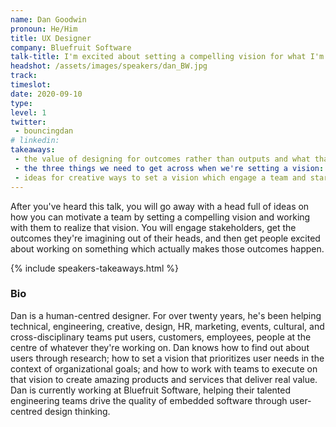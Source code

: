 ```yaml
---
name: Dan Goodwin
pronoun: He/Him
title: UX Designer 
company: Bluefruit Software
talk-title: I'm excited about setting a compelling vision for what I'm working on
headshot: /assets/images/speakers/dan_BW.jpg
track: 
timeslot: 
date: 2020-09-10
type: 
level: 1
twitter:
 - bouncingdan
# linkedin: 
takeaways:
 - the value of designing for outcomes rather than outputs and what that means for setting a vision
 - the three things we need to get across when we're setting a vision: the context, the outcomes which a solution brings, how we know when those outcomes have been achieved
 - ideas for creative ways to set a vision which engage a team and start and keep them working towards it
---
```


<p>After you've heard this talk, you will go away with a head full of ideas on how you can motivate a team by setting a compelling vision and working with them to realize that vision. You will engage stakeholders, get the outcomes they're imagining out of their heads, and then get people excited about working on something which actually makes those outcomes happen. </p>

{% include speakers-takeaways.html %}

<h3>Bio</h3>
<p>Dan is a human-centred designer. For over twenty years, he's been helping technical, engineering, creative, design, HR, marketing, events, cultural, and cross-disciplinary teams put users, customers, employees, people at the centre of whatever they're working on. Dan knows how to find out about users through research; how to set a vision that prioritizes user needs in the context of organizational goals; and how to work with teams to execute on that vision to create amazing products and services that deliver real value. Dan is currently working at Bluefruit Software, helping their talented engineering teams drive the quality of embedded software through user-centred design thinking.</p>